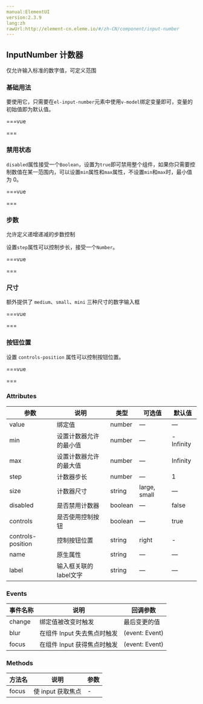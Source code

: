 ```yaml
---
manual:ElementUI
version:2.3.9
lang:zh
rawUrl:http://element-cn.eleme.io/#/zh-CN/component/input-number
---
```



##  InputNumber 计数器<a name="inputnumber-ji-shu-qi"></a>


仅允许输入标准的数字值，可定义范围


###  基础用法<a name="ji-chu-yong-fa"></a>


要使用它，只需要在`el-input-number`元素中使用`v-model`绑定变量即可，变量的初始值即为默认值。




===vue
<template><div>

  <el-input-number v-model="num1" @change="handleChange" :min="1" :max="10" label="描述文字"></el-input-number>

</div></template>


<script>
module.exports =  {
    data() {
      return {
        num1: 1
      };
    },
    methods: {
      handleChange(value) {
        console.log(value);
      }
    }
  };
</script>


===






###  禁用状态<a name="jin-yong-zhuang-tai"></a>


`disabled`属性接受一个`Boolean`，设置为`true`即可禁用整个组件，如果你只需要控制数值在某一范围内，可以设置`min`属性和`max`属性，不设置`min`和`max`时，最小值为 0。




===vue
<template><div>

  <el-input-number v-model="num2" :disabled="true"></el-input-number>

</div></template>


<script>
module.exports =  {
    data() {
      return {
        num2: 1
      }
    }
  };
</script>


===






###  步数<a name="bu-shu"></a>


允许定义递增递减的步数控制



设置`step`属性可以控制步长，接受一个`Number`。




===vue
<template><div>

  <el-input-number v-model="num3" :step="2"></el-input-number>

</div></template>


<script>
module.exports =  {
    data() {
      return {
        num3: 5
      }
    }
  };
</script>


===






###  尺寸<a name="chi-cun"></a>


额外提供了 `medium`、`small`、`mini` 三种尺寸的数字输入框



===vue
<template><div>

  <el-input-number v-model="num4"></el-input-number>
  <el-input-number size="medium" v-model="num5"></el-input-number>
  <el-input-number size="small" v-model="num6"></el-input-number>
  <el-input-number size="mini" v-model="num7"></el-input-number>

</div></template>


<script>
module.exports =  {
    data() {
      return {
        num4: 1,
        num5: 1,
        num6: 1,
        num7: 1
      }
    }
  };
</script>


===






###  按钮位置<a name="an-niu-wei-zhi"></a>


设置 `controls-position` 属性可以控制按钮位置。




===vue
<template><div>

  <el-input-number v-model="num8" controls-position="right" @change="handleChange" :min="1" :max="10"></el-input-number>

</div></template>


<script>
module.exports =  {
    data() {
      return {
        num8: 1
      };
    },
    methods: {
      handleChange(value) {
        console.log(value);
      }
    }
  };
</script>


===






###  Attributes<a name="attributes"></a>
参数 | 说明 | 类型 | 可选值 | 默认值 
 ---  |  ---  |  ---  |  ---  |  ---  | 
value | 绑定值 | number | — | — 
min | 设置计数器允许的最小值 | number | — | -Infinity 
max | 设置计数器允许的最大值 | number | — | Infinity 
step | 计数器步长 | number | — | 1 
size | 计数器尺寸 | string | large, small | — 
disabled | 是否禁用计数器 | boolean | — | false 
controls | 是否使用控制按钮 | boolean | — | true 
controls-position | 控制按钮位置 | string | right | - 
name | 原生属性 | string | — | — 
label | 输入框关联的label文字 | string | — | — 


###  Events<a name="events"></a>
事件名称 | 说明 | 回调参数 
 ---  |  ---  |  ---  | 
change | 绑定值被改变时触发 | 最后变更的值 
blur | 在组件 Input 失去焦点时触发 | (event: Event) 
focus | 在组件 Input 获得焦点时触发 | (event: Event) 


###  Methods<a name="methods"></a>
方法名 | 说明 | 参数 
 ---  |  ---  |  ---  | 
focus | 使 input 获取焦点 | - 

